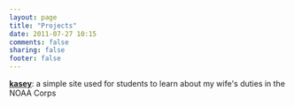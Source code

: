 ```yaml
---
layout: page
title: "Projects"
date: 2011-07-27 10:15
comments: false
sharing: false
footer: false
---
```


**[kasey][1]**: a simple site used for students to learn about my wife's duties in the NOAA Corps

[1]: http://kasey.chrissims.org